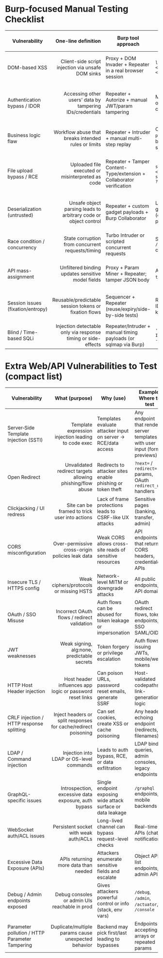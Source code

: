# Burp-focused Manual Testing Checklist

| Vulnerability | One-line definition | Burp tool approach | Payload (short) | Where to test (general) | Expected result |
|---|---:|---|---|---|---|
| DOM-based XSS | Client-side script injection via unsafe DOM sinks | Proxy + DOM Invader + Repeater in a real browser session | `location.hash="<script>alert(1)</script>"` | SPA pages, hash handlers, client-side templates | Script executes in victim browser context |
| Authentication bypass / IDOR | Accessing other users' data by tampering IDs/credentials | Repeater + Autorize + manual JWT/param tampering | Modify `user_id=123` or tamper JWT `sub` claim | Object endpoints, profile APIs, file access endpoints | Access/modify another user's data or actions |
| Business logic flaw | Workflow abuse that breaks intended rules or limits | Repeater + Intruder + manual multi-step replay | Change `price`/`quantity` between checkout steps | Checkout, promo, refund, multi-step workflows | Rules bypassed (free/reduced price, duplicated credit) |
| File upload bypass / RCE | Uploaded file executed or misinterpreted as code | Repeater + Tamper Content-Type/extension + Collaborator verification | `shell.php.jpg` with `<?php system($_GET['c']); ?>` | Avatar/docs upload, image processors, import endpoints | Uploaded file executes or is accessible as code |
| Deserialization (untrusted) | Unsafe object parsing leads to arbitrary code or object control | Repeater + custom gadget payloads + Burp Collaborator | Language-specific gadget payload (e.g., Java serialized payload) | Endpoints accepting serialized objects, "data" fields | RCE or arbitrary object manipulation/behavior |
| Race condition / concurrency | State corruption from concurrent requests/timing | Turbo Intruder or scripted concurrent requests | Send two `POST /checkout` concurrently | Checkout, payment, transfer endpoints | Double-spend or inconsistent/incorrect state |
| API mass-assignment | Unfiltered binding updates sensitive model fields | Proxy + Param Miner + Repeater; tamper JSON body | Add `"isAdmin": true` in JSON body | API object update endpoints accepting JSON | Sensitive attribute changed; privilege escalation |
| Session issues (fixation/entropy) | Reusable/predictable session tokens or fixation flows | Sequencer + Repeater (reuse/expiry/side-by-side tests) | Reuse old session ID or set cookie to known value | Auth flows, session cookie endpoints, login flows | Session persists after logout or tokens predictable |
| Blind / Time-based SQLi | Injection detectable only via response timing or side-effects | Repeater/Intruder + manual timing payloads (or sqlmap via Burp) | `' OR IF(1=1,SLEEP(5),0)-- -` | ID/query params


# Extra Web/API Vulnerabilities to Test (compact list)

| Vulnerability | What (purpose) | Why (use) | Example: Where to test | Extras: Tools / Notes |
|---|---:|---|---|---|
| Server‑Side Template Injection (SSTI) | Template expression injection leading to code exec | Templates evaluate attacker input on server → RCE/data access | Any endpoint that renders server templates with user input (forms, previews) | Test templating engines (Jinja, Twig); use payloads like `{{7*7}}`; Burp Repeater, manual probes |
| Open Redirect | Unvalidated redirect targets allowing phishing/flow abuse | Redirects to attacker sites enable phishing or token theft | `?next=` / `redirect=` params, OAuth `redirect_uri` handlers | Check strict allowlist; use payload `?url=https://evil.example` |
| Clickjacking / UI redress | Site can be framed to trick user into actions | Lack of frame protections leads to CSRF-like UX attacks | Sensitive pages (banking, transfer, admin) | Check `X-Frame-Options`/CSP frame-ancestors; use iframe PoC in Burp intruder HTML |
| CORS misconfiguration | Over-permissive cross-origin policies leak data | Weak CORS allows cross-site reads of sensitive resources | API endpoints that return CORS headers, credentialed APIs | Test `Origin` variations; look for `Access-Control-Allow-Origin: *` with credentials |
| Insecure TLS / HTTPS config | Weak ciphers/protocols or missing HSTS | Network-level MITM or downgrade attacks | All public endpoints, API domains | Use SSL Labs / testssl.sh; verify HSTS, cert chains, modern ciphers |
| OAuth / SSO Misuse | Incorrect OAuth flows / redirect validation | Auth flows can be abused for token leakage or impersonation | OAuth redirect flows, token endpoints, SSO SAML/OIDC | Test open redirect in `redirect_uri`, nonce/state handling, token leakage |
| JWT weaknesses | Weak signing, alg:none, predictable secrets | Token forgery or privilege escalation | Auth flows issuing JWTs, mobile/web tokens | Check `alg` attacks, unsigned tokens, key reuse; use jwt.io / Burp to tamper |
| HTTP Host Header injection | Host header influences app logic or password reset links | Can poison URLs, password reset emails, generate SSRF | Host-validated codepaths, link-generation logic | Test by setting Host to attacker domain; look for outbound links using Host |
| CRLF injection / HTTP response splitting | Inject headers or split responses for cache/redirect poisoning | Can set cookies, create XSS or cache poisoning | Any header-echoing endpoint (redirects, filenames) | Try `%0d%0aHeader: value` in inputs; Burp Repeater for verification |
| LDAP / Command injection | Injection into LDAP or OS-level commands | Leads to auth bypass, RCE, or data exfiltration | LDAP bind queries, admin consoles, legacy endpoints | Test LDAP filters and shell-escaping; use atypical characters and payloads |
| GraphQL-specific issues | Introspection, excessive data exposure, auth bypass | Single endpoint exposing wide attack surface or data leakage | `/graphql` endpoints, mobile backends | Query introspection, craft large queries, test field-level auth |
| WebSocket auth/ACL issues | Persistent socket with weak auth/ACLs | Long-lived channel can bypass request-level checks | Real-time APIs (chat, notifications) | Inspect WS messages in Burp; test auth tokens, role checks |
| Excessive Data Exposure (APIs) | APIs returning more data than needed | Attackers enumerate sensitive fields and escalate | Object APIs, list endpoints, admin APIs | Fuzz fields, review responses for PII/credentials; use Burp + JSON inspection |
| Debug / Admin endpoints exposed | Debug consoles or admin UIs reachable in prod | Gives attackers powerful control or info (stack, env vars) | `/debug`, `/admin`, `/actuator`, `/console` | Crawl `.env`-like endpoints, look in JS for endpoints; disable in prod |
| Parameter pollution / HTTP Parameter Tampering | Duplicate/multiple params cause unexpected behavior | Backend may pick first/last leading to bypasses | Endpoints accepting arrays or repeated params | Test `?id=1&id=2`, JSON+form conflicts; use Burp Intruder / Repeater |